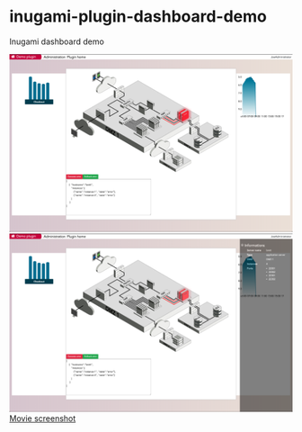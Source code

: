 # inugami-plugin-dashboard-demo
Inugami dashboard demo


![screenshot](https://github.com/inugamiio/inugami-plugin-dashboard-demo/blob/development/src/doc/screenshot.png)
![screenshot](https://github.com/inugamiio/inugami-plugin-dashboard-demo/blob/development/src/doc/screenshot_2.png)
[Movie screenshot](
https://github.com/inugamiio/inugami-plugin-dashboard-demo/blob/master/src/doc/screenshot.mov?raw=true)
